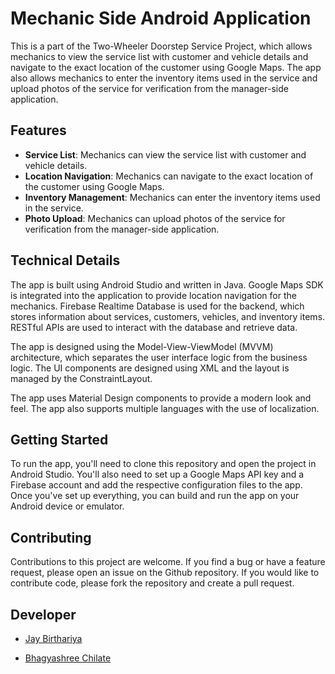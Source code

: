 # Mechanic Side Android Application

This is a part of the Two-Wheeler Doorstep Service Project, which allows mechanics to view the service list with customer and vehicle details and navigate to the exact location of the customer using Google Maps. The app also allows mechanics to enter the inventory items used in the service and upload photos of the service for verification from the manager-side application.

## Features

- **Service List**: Mechanics can view the service list with customer and vehicle details.
- **Location Navigation**: Mechanics can navigate to the exact location of the customer using Google Maps.
- **Inventory Management**: Mechanics can enter the inventory items used in the service.
- **Photo Upload**: Mechanics can upload photos of the service for verification from the manager-side application.

## Technical Details

The app is built using Android Studio and written in Java. Google Maps SDK is integrated into the application to provide location navigation for the mechanics. Firebase Realtime Database is used for the backend, which stores information about services, customers, vehicles, and inventory items. RESTful APIs are used to interact with the database and retrieve data.

The app is designed using the Model-View-ViewModel (MVVM) architecture, which separates the user interface logic from the business logic. The UI components are designed using XML and the layout is managed by the ConstraintLayout.

The app uses Material Design components to provide a modern look and feel. The app also supports multiple languages with the use of localization.

## Getting Started

To run the app, you'll need to clone this repository and open the project in Android Studio. You'll also need to set up a Google Maps API key and a Firebase account and add the respective configuration files to the app. Once you've set up everything, you can build and run the app on your Android device or emulator.

## Contributing

Contributions to this project are welcome. If you find a bug or have a feature request, please open an issue on the Github repository. If you would like to contribute code, please fork the repository and create a pull request.

## Developer
- [Jay Birthariya](https://github.com/JayBirthariya581)

- [Bhagyashree Chilate](https://github.com/Bhagyashree1506)
